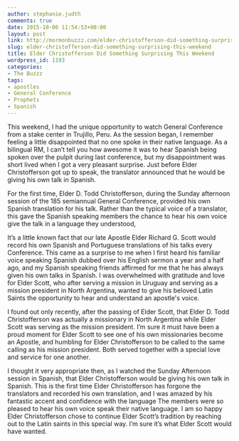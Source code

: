 ```yaml
---
author: stephanie.judth
comments: true
date: 2015-10-06 11:54:53+00:00
layout: post
link: http://mormonbuzzz.com/elder-christofferson-did-something-surprising-this-weekend/
slug: elder-christofferson-did-something-surprising-this-weekend
title: Elder Christofferson Did Something Surprising This Weekend
wordpress_id: 1193
categories:
- The Buzzz
tags:
- apostles
- General Conference
- Prophets
- Spanish
---
```


This weekend, I had the unique opportunity to watch General Conference from a stake center in Trujillo, Peru. As the session began, I remember feeling a little disappointed that no one spoke in their native language. As a bilingual RM, I can’t tell you how awesome it was to hear Spanish being spoken over the pulpit during last conference, but my disappointment was short lived when I got a very pleasant surprise. Just before Elder Christofferson got up to speak, the translator announced that he would be giving his own talk in Spanish. 

For the first time, Elder D. Todd Christofferson, during the Sunday afternoon session of the 185 semiannual General Conference, provided his own Spanish translation for his talk. Rather than the typical voice of a translator, this gave the Spanish speaking members the chance to hear his own voice give the talk in a language they understood, 

It’s a little known fact that our late Apostle Elder Richard G. Scott would record his own Spanish and Portuguese translations of his talks every Conference. This came as a surprise to me when I first heard his familiar voice speaking Spanish dubbed over his English sermon a year and a half ago, and my Spanish speaking friends affirmed for me that he has always given his own talks in Spanish. I was overwhelmed with gratitude and love for Elder Scott, who after serving a mission in Uruguay and serving as a mission president in North Argentina, wanted to give his beloved Latin Saints the opportunity to hear and understand an apostle's voice. 

I found out only recently, after the passing of Elder Scott, that Elder D. Todd Christofferson was actually a missionary in North Argentina while Elder Scott was serving as the mission president. I’m sure it must have been a proud moment for Elder Scott to see one of his own missionaries become an Apostle, and humbling for Elder Christofferson to be called to the same calling as his mission president. Both served together with a special love and service for one another.

I thought it very appropriate then, as I watched the Sunday Afternoon session in Spanish, that Elder Christofferson would be giving his own talk in Spanish. This is the first time Elder Christofferson has forgone the translators and recorded his own translation, and I was amazed by his fantastic accent and confidence with the language The members were so pleased to hear his own voice speak their native language. I am so happy Elder Christofferson chose to continue Elder Scott’s tradition by reaching out to the Latin saints in this special way. I’m sure it’s what Elder Scott would have wanted. 
